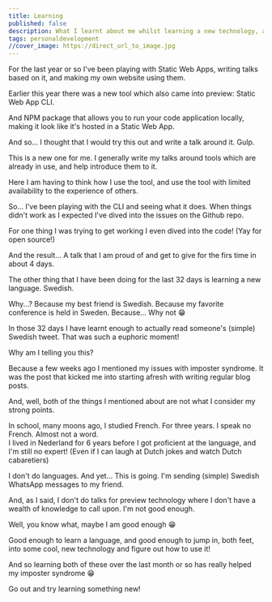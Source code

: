 ```yaml
---
title: Learning
published: false
description: What I learnt about me whilst learning a new technology, and a new (spoken) language
tags: personaldevelopment
//cover_image: https://direct_url_to_image.jpg
---
```


For the last year or so I've been playing with Static Web Apps, writing talks based on it, and making my own website using them.

Earlier this year there was a new tool which also came into preview: Static Web App CLI.

And NPM package that allows you to run your code application locally, making it look like it's hosted in a Static Web App.

And so... I thought that I would try this out and write a talk around it. Gulp.

This is a new one for me. I generally write my talks around tools which are already in use, and help introduce them to it.

Here I am having to think how I use the tool, and use the tool with limited availability to the experience of others.

So... I've been playing with the CLI and seeing what it does. When things didn't work as I expected I've dived into the issues on the Github repo.

For one thing I was trying to get working I even dived into the code! (Yay for open source!)

And the result... A talk that I am proud of and get to give for the firs time in about 4 days.

The other thing that I have been doing for the last 32 days is learning a new language. Swedish.

Why...? Because my best friend is Swedish. Because my favorite conference is held in Sweden. Because... Why not 😁

In those 32 days I have learnt enough to actually read someone's (simple) Swedish tweet. That was such a euphoric moment!

Why am I telling you this?

Because a few weeks ago I mentioned my issues with imposter syndrome. It was the post that kicked me into starting afresh with writing regular blog posts.

And, well, both of the things I mentioned about are not what I consider my strong points.

In school, many moons ago, I studied French. For three years. I speak no French. Almost not a word.<br />
I lived in Nederland for 6 years before I got proficient at the language, and I'm still no expert! (Even if I can laugh at Dutch jokes and watch Dutch cabaretiers)

I don't do languages. And yet... This is going. I'm sending (simple) Swedish WhatsApp messages to my friend.

And, as I said, I don't do talks for preview technology where I don't have a wealth of knowledge to call upon. I'm not good enough.

Well, you know what, maybe I am good enough 😁

Good enough to learn a language, and good enough to jump in, both feet, into some cool, new technology and figure out how to use it!

And so learning both of these over the last month or so has really helped my imposter syndrome 😁

Go out and try learning something new!
